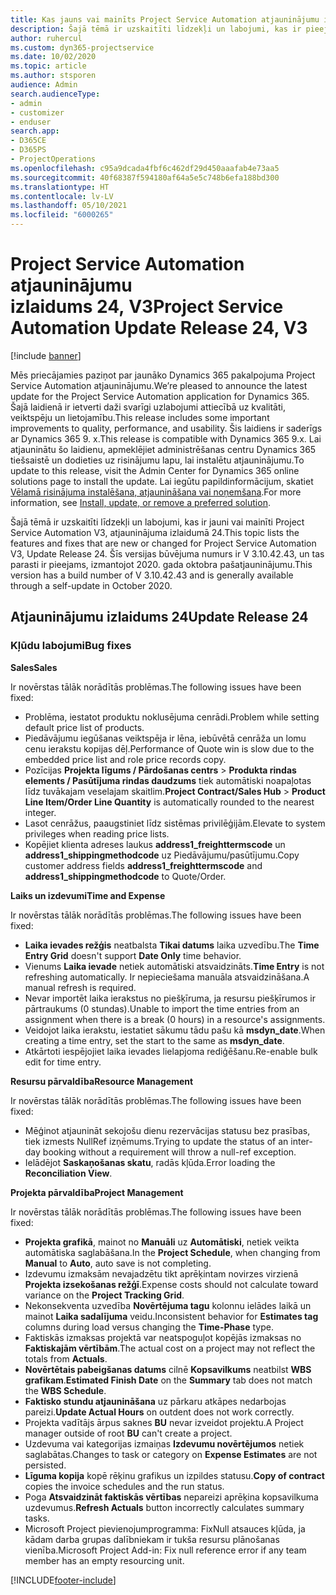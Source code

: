 ```yaml
---
title: Kas jauns vai mainīts Project Service Automation atjauninājumu izlaidumā 24, V3
description: Šajā tēmā ir uzskaitīti līdzekļi un labojumi, kas ir pieejami Project Service Automation atjauninājumu izlaidumā 24, V3.
author: ruhercul
ms.custom: dyn365-projectservice
ms.date: 10/02/2020
ms.topic: article
ms.author: stsporen
audience: Admin
search.audienceType:
- admin
- customizer
- enduser
search.app:
- D365CE
- D365PS
- ProjectOperations
ms.openlocfilehash: c95a9dcada4fbf6c462df29d450aaafab4e73aa5
ms.sourcegitcommit: 40f68387f594180af64a5e5c748b6efa188bd300
ms.translationtype: HT
ms.contentlocale: lv-LV
ms.lasthandoff: 05/10/2021
ms.locfileid: "6000265"
---
```

# <a name="project-service-automation-update-release-24-v3"></a><span data-ttu-id="25ef7-103">Project Service Automation atjauninājumu izlaidums 24, V3</span><span class="sxs-lookup"><span data-stu-id="25ef7-103">Project Service Automation Update Release 24, V3</span></span>

[!include [banner](../includes/psa-now-project-operations.md)]

<span data-ttu-id="25ef7-104">Mēs priecājamies paziņot par jaunāko Dynamics 365 pakalpojuma Project Service Automation atjauninājumu.</span><span class="sxs-lookup"><span data-stu-id="25ef7-104">We’re pleased to announce the latest update for the Project Service Automation application for Dynamics 365.</span></span> <span data-ttu-id="25ef7-105">Šajā laidienā ir ietverti daži svarīgi uzlabojumi attiecībā uz kvalitāti, veiktspēju un lietojamību.</span><span class="sxs-lookup"><span data-stu-id="25ef7-105">This release includes some important improvements to quality, performance, and usability.</span></span> <span data-ttu-id="25ef7-106">Šis laidiens ir saderīgs ar Dynamics 365 9. x.</span><span class="sxs-lookup"><span data-stu-id="25ef7-106">This release is compatible with Dynamics 365 9.x.</span></span> <span data-ttu-id="25ef7-107">Lai atjauninātu šo laidienu, apmeklējiet administrēšanas centru Dynamics 365 tiešsaistē un dodieties uz risinājumu lapu, lai instalētu atjauninājumu.</span><span class="sxs-lookup"><span data-stu-id="25ef7-107">To update to this release, visit the Admin Center for Dynamics 365 online solutions page to install the update.</span></span> <span data-ttu-id="25ef7-108">Lai iegūtu papildinformācijum, skatiet [Vēlamā risinājuma instalēšana, atjaunināšana vai noņemšana](/power-platform/admin/install-remove-preferred-solution).</span><span class="sxs-lookup"><span data-stu-id="25ef7-108">For more information, see [Install, update, or remove a preferred solution](/power-platform/admin/install-remove-preferred-solution).</span></span>

<span data-ttu-id="25ef7-109">Šajā tēmā ir uzskaitīti līdzekļi un labojumi, kas ir jauni vai mainīti Project Service Automation V3, atjauninājuma izlaidumā 24.</span><span class="sxs-lookup"><span data-stu-id="25ef7-109">This topic lists the features and fixes that are new or changed for Project Service Automation V3, Update Release 24.</span></span> <span data-ttu-id="25ef7-110">Šīs versijas būvējuma numurs ir V 3.10.42.43, un tas parasti ir pieejams, izmantojot 2020. gada oktobra pašatjauninājumu.</span><span class="sxs-lookup"><span data-stu-id="25ef7-110">This version has a build number of V 3.10.42.43 and is generally available through a self-update in October 2020.</span></span>

## <a name="update-release-24"></a><span data-ttu-id="25ef7-111">Atjauninājumu izlaidums 24</span><span class="sxs-lookup"><span data-stu-id="25ef7-111">Update Release 24</span></span>

### <a name="bug-fixes"></a><span data-ttu-id="25ef7-112">Kļūdu labojumi</span><span class="sxs-lookup"><span data-stu-id="25ef7-112">Bug fixes</span></span>

<span data-ttu-id="25ef7-113">**Sales**</span><span class="sxs-lookup"><span data-stu-id="25ef7-113">**Sales**</span></span>

<span data-ttu-id="25ef7-114">Ir novērstas tālāk norādītās problēmas.</span><span class="sxs-lookup"><span data-stu-id="25ef7-114">The following issues have been fixed:</span></span>

- <span data-ttu-id="25ef7-115">Problēma, iestatot produktu noklusējuma cenrādi.</span><span class="sxs-lookup"><span data-stu-id="25ef7-115">Problem while setting default price list of products.</span></span>
- <span data-ttu-id="25ef7-116">Piedāvājumu iegūšanas veiktspēja ir lēna, iebūvētā cenrāža un lomu cenu ierakstu kopijas dēļ.</span><span class="sxs-lookup"><span data-stu-id="25ef7-116">Performance of Quote win is slow due to the embedded price list and role price records copy.</span></span>
- <span data-ttu-id="25ef7-117">Pozīcijas **Projekta līgums / Pārdošanas centrs** > **Produkta rindas elements / Pasūtījuma rindas daudzums** tiek automātiski noapaļotas līdz tuvākajam veselajam skaitlim.</span><span class="sxs-lookup"><span data-stu-id="25ef7-117">**Project Contract/Sales Hub** > **Product Line Item/Order Line Quantity** is automatically rounded to the nearest integer.</span></span>
- <span data-ttu-id="25ef7-118">Lasot cenrāžus, paaugstiniet līdz sistēmas privilēģijām.</span><span class="sxs-lookup"><span data-stu-id="25ef7-118">Elevate to system privileges when reading price lists.</span></span>
- <span data-ttu-id="25ef7-119">Kopējiet klienta adreses laukus **address1_freighttermscode** un **address1_shippingmethodcode** uz Piedāvājumu/pasūtījumu.</span><span class="sxs-lookup"><span data-stu-id="25ef7-119">Copy customer address fields **address1_freighttermscode** and **address1_shippingmethodcode** to Quote/Order.</span></span> 


<span data-ttu-id="25ef7-120">**Laiks un izdevumi**</span><span class="sxs-lookup"><span data-stu-id="25ef7-120">**Time and Expense**</span></span>

<span data-ttu-id="25ef7-121">Ir novērstas tālāk norādītās problēmas.</span><span class="sxs-lookup"><span data-stu-id="25ef7-121">The following issues have been fixed:</span></span>

- <span data-ttu-id="25ef7-122">**Laika ievades režģis** neatbalsta **Tikai datums** laika uzvedību.</span><span class="sxs-lookup"><span data-stu-id="25ef7-122">The **Time Entry Grid** doesn't support **Date Only** time behavior.</span></span>
- <span data-ttu-id="25ef7-123">Vienums **Laika ievade** netiek automātiski atsvaidzināts.</span><span class="sxs-lookup"><span data-stu-id="25ef7-123">**Time Entry** is not refreshing automatically.</span></span> <span data-ttu-id="25ef7-124">Ir nepieciešama manuāla atsvaidzināšana.</span><span class="sxs-lookup"><span data-stu-id="25ef7-124">A manual refresh is required.</span></span>
- <span data-ttu-id="25ef7-125">Nevar importēt laika ierakstus no piešķīruma, ja resursu piešķīrumos ir pārtraukums (0 stundas).</span><span class="sxs-lookup"><span data-stu-id="25ef7-125">Unable to import the time entries from an assignment when there is a break (0 hours) in a resource's assignments.</span></span>
- <span data-ttu-id="25ef7-126">Veidojot laika ierakstu, iestatiet sākumu tādu pašu kā **msdyn_date**.</span><span class="sxs-lookup"><span data-stu-id="25ef7-126">When creating a time entry, set the start to the same as **msdyn_date**.</span></span>
- <span data-ttu-id="25ef7-127">Atkārtoti iespējojiet laika ievades lielapjoma rediģēšanu.</span><span class="sxs-lookup"><span data-stu-id="25ef7-127">Re-enable bulk edit for time entry.</span></span>

<span data-ttu-id="25ef7-128">**Resursu pārvaldība**</span><span class="sxs-lookup"><span data-stu-id="25ef7-128">**Resource Management**</span></span>

<span data-ttu-id="25ef7-129">Ir novērstas tālāk norādītās problēmas.</span><span class="sxs-lookup"><span data-stu-id="25ef7-129">The following issues have been fixed:</span></span>

- <span data-ttu-id="25ef7-130">Mēģinot atjaunināt sekojošu dienu rezervācijas statusu bez prasības, tiek izmests NullRef izņēmums.</span><span class="sxs-lookup"><span data-stu-id="25ef7-130">Trying to update the status of an inter-day booking without a requirement will throw a null-ref exception.</span></span>
- <span data-ttu-id="25ef7-131">Ielādējot **Saskaņošanas skatu**, radās kļūda.</span><span class="sxs-lookup"><span data-stu-id="25ef7-131">Error loading the **Reconciliation View**.</span></span>


<span data-ttu-id="25ef7-132">**Projekta pārvaldība**</span><span class="sxs-lookup"><span data-stu-id="25ef7-132">**Project Management**</span></span>

<span data-ttu-id="25ef7-133">Ir novērstas tālāk norādītās problēmas.</span><span class="sxs-lookup"><span data-stu-id="25ef7-133">The following issues have been fixed:</span></span>

- <span data-ttu-id="25ef7-134">**Projekta grafikā**, mainot no **Manuāli** uz **Automātiski**, netiek veikta automātiska saglabāšana.</span><span class="sxs-lookup"><span data-stu-id="25ef7-134">In the **Project Schedule**, when changing from **Manual** to **Auto**, auto save is not completing.</span></span>
- <span data-ttu-id="25ef7-135">Izdevumu izmaksām nevajadzētu tikt aprēķintam novirzes virzienā **Projekta izsekošanas režģī**.</span><span class="sxs-lookup"><span data-stu-id="25ef7-135">Expense costs should not calculate toward variance on the **Project Tracking Grid**.</span></span>
- <span data-ttu-id="25ef7-136">Nekonsekventa uzvedība **Novērtējuma tagu** kolonnu ielādes laikā un mainot **Laika sadalījuma** veidu.</span><span class="sxs-lookup"><span data-stu-id="25ef7-136">Inconsistent behavior for **Estimates tag** columns during load versus changing the **Time-Phase** type.</span></span>
- <span data-ttu-id="25ef7-137">Faktiskās izmaksas projektā var neatspoguļot kopējās izmaksas no **Faktiskajām vērtībām**.</span><span class="sxs-lookup"><span data-stu-id="25ef7-137">The actual cost on a project may not reflect the totals from **Actuals**.</span></span>
- <span data-ttu-id="25ef7-138">**Novērtētais pabeigšanas datums** cilnē **Kopsavilkums** neatbilst **WBS grafikam**.</span><span class="sxs-lookup"><span data-stu-id="25ef7-138">**Estimated Finish Date** on the **Summary** tab does not match the **WBS Schedule**.</span></span>
- <span data-ttu-id="25ef7-139">**Faktisko stundu atjaunināšana** uz pārkaru atkāpes nedarbojas pareizi.</span><span class="sxs-lookup"><span data-stu-id="25ef7-139">**Update Actual Hours** on outdent does not work correctly.</span></span>
- <span data-ttu-id="25ef7-140">Projekta vadītājs ārpus saknes **BU** nevar izveidot projektu.</span><span class="sxs-lookup"><span data-stu-id="25ef7-140">A Project manager outside of root **BU** can't create a project.</span></span>
- <span data-ttu-id="25ef7-141">Uzdevuma vai kategorijas izmaiņas **Izdevumu novērtējumos** netiek saglabātas.</span><span class="sxs-lookup"><span data-stu-id="25ef7-141">Changes to task or category on **Expense Estimates** are not persisted.</span></span>
- <span data-ttu-id="25ef7-142">**Līguma kopija** kopē rēķinu grafikus un izpildes statusu.</span><span class="sxs-lookup"><span data-stu-id="25ef7-142">**Copy of contract** copies the invoice schedules and the run status.</span></span>
- <span data-ttu-id="25ef7-143">Poga **Atsvaidzināt faktiskās vērtības** nepareizi aprēķina kopsavilkuma uzdevumus.</span><span class="sxs-lookup"><span data-stu-id="25ef7-143">**Refresh Actuals** button incorrectly calculates summary tasks.</span></span>
- <span data-ttu-id="25ef7-144">Microsoft Project pievienojumprogramma: FixNull atsauces kļūda, ja kādam darba grupas dalībniekam ir tukša resursu plānošanas vienība.</span><span class="sxs-lookup"><span data-stu-id="25ef7-144">Microsoft Project Add-in: Fix null reference error if any team member has an empty resourcing unit.</span></span>



[!INCLUDE[footer-include](../includes/footer-banner.md)]